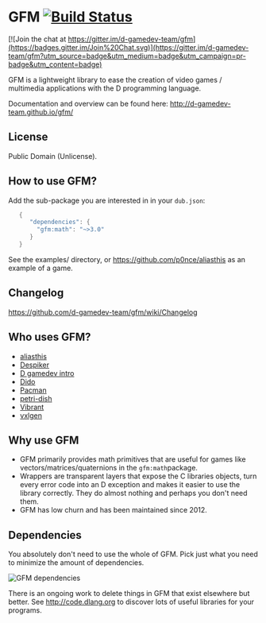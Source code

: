 # GFM [![Build Status](https://travis-ci.org/d-gamedev-team/gfm.png?branch=master)](https://travis-ci.org/d-gamedev-team/gfm)

[![Join the chat at https://gitter.im/d-gamedev-team/gfm](https://badges.gitter.im/Join%20Chat.svg)](https://gitter.im/d-gamedev-team/gfm?utm_source=badge&utm_medium=badge&utm_campaign=pr-badge&utm_content=badge)

GFM is a lightweight library to ease the creation of video games / multimedia applications with the D programming language.

Documentation and overview can be found here: http://d-gamedev-team.github.io/gfm/


## License

Public Domain (Unlicense).


## How to use GFM?

Add the sub-package you are interested in in your `dub.json`:
```d
   {
      "dependencies": {
        "gfm:math": "~>3.0"
      }
   }
```

See the examples/ directory, or https://github.com/p0nce/aliasthis as an example of a game.

## Changelog

https://github.com/d-gamedev-team/gfm/wiki/Changelog

## Who uses GFM?
- [aliasthis](https://github.com/p0nce/aliasthis)
- [Despiker](https://github.com/kiith-sa/despiker/blob/master/dub.json)
- [D gamedev intro](https://github.com/kiith-sa/d-gamedev-intro)
- [Dido](https://github.com/p0nce/dido)
- [Pacman](https://github.com/Yoplitein/pacman)
- [petri-dish](https://github.com/Shriken/petri-dish)
- [Vibrant](https://github.com/p0nce/Vibrant)
- [vxlgen](https://github.com/p0nce/vxlgen)

## Why use GFM
  * GFM primarily provides math primitives that are useful for games like vectors/matrices/quaternions in the `gfm:math`package.
  * Wrappers are transparent layers that expose the C libraries objects, turn every error code into an D exception and makes it easier to use the library correctly. They do almost nothing and perhaps you don't need them.
  * GFM has low churn and has been maintained since 2012.

## Dependencies

You absolutely don't need to use the whole of GFM. Pick just what you need to minimize the amount of dependencies.

![GFM dependencies](/deps/deps.png)

There is an ongoing work to delete things in GFM that exist elsewhere but better.
See http://code.dlang.org to discover lots of useful libraries for your programs.

